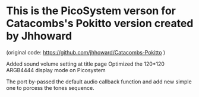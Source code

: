 # This is the PicoSystem verson for Catacombs's Pokitto version created by Jhhoward 
(original code: https://github.com/jhhoward/Catacombs-Pokitto )

Added sound volume setting at title page
Optimized the 120*120 ARGB4444 display mode on Picosystem

The port by-passed the default audio callback function and add new simple one to porcess the tones sequence.


